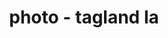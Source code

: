 ---
layout: page
img: assets/img/gallery/taglang_la.jpg
title: photo - tagland la
image_only: true
disable_url: true
importance: 7
category: photos
---